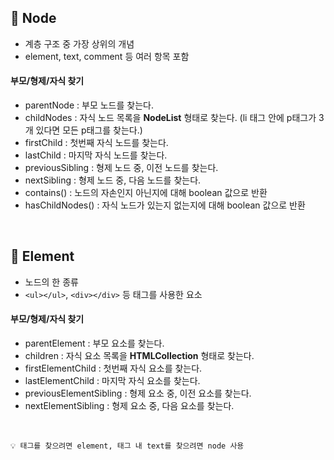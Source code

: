 ## 📍 Node
* 계층 구조 중 가장 상위의 개념
* element, text, comment 등 여러 항목 포함

#### 부모/형제/자식 찾기
* parentNode : 부모 노드를 찾는다.
* childNodes : 자식 노드 목록을 **NodeList** 형태로 찾는다. (li 태그 안에 p태그가 3개 있다면 모든 p태그를 찾는다.)
* firstChild : 첫번째 자식 노드를 찾는다.
* lastChild : 마지막 자식 노드를 찾는다.
* previousSibling : 형제 노드 중, 이전 노드를 찾는다.
* nextSibling : 형제 노드 중, 다음 노드를 찾는다.
* contains() : 노드의 자손인지 아닌지에 대해 boolean 값으로 반환
* hasChildNodes() : 자식 노드가 있는지 없는지에 대해 boolean 값으로 반환

<br>

## 📍 Element
* 노드의 한 종류
* ``<ul></ul>``, ``<div></div>`` 등 태그를 사용한 요소

#### 부모/형제/자식 찾기
* parentElement : 부모 요소를 찾는다.
* children : 자식 요소 목록을 **HTMLCollection** 형태로 찾는다.
* firstElementChild : 첫번째 자식 요소를 찾는다.
* lastElementChild : 마지막 자식 요소를 찾는다.
* previousElementSibling : 형제 요소 중, 이전 요소를 찾는다.
* nextElementSibling : 형제 요소 중, 다음 요소를 찾는다.

<br>

    💡 태그를 찾으려면 element, 태그 내 text를 찾으려면 node 사용
